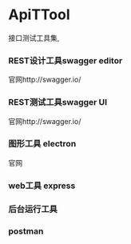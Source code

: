 # ApiTTool
接口测试工具集,

### REST设计工具swagger editor
  官网http://swagger.io/
### REST测试工具swagger UI
  官网http://swagger.io/
### 图形工具 electron 
  官网
### web工具 express

### 后台运行工具

### postman
